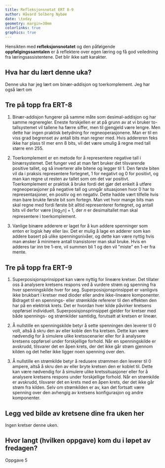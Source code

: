 ```yaml
---
title: Refleksjonsnotat ERT 8-9
author: Håvard Solberg Nybøe
date: \today
geometry: margin=30mm
colorlinks: true
graphics: true
---
```


Hensikten med **refleksjonsnotatet** og den påfølgende **oppfølgingssamtalen** er å reflektere over egen læring og få god veiledning fra læringsassistentene. Det blir ikke satt karakter.

## Hva har du lært denne uka?

Denne uka har jeg lært om binær-addisjon og toerkomplement. Jeg har også lært om

## Tre på topp fra ERT-8

1. Binær-addisjon fungerer på samme måte som desimal-addisjon og har samme regneregler. Eneste forskjellen er at på grunn av at vi bruker to-tallsystemet vil tallene ha færre siffer, men til gjengjeld være lengre. Men dette har ingen praktisk betydning for regneoperasjonene. Man er til en viss grad begrenset av antall bits man regner med. Hvis addereren feks ikke har plass til mer enn 8 bits, vil det være umulig å regne med tall større enn 255.

1. Toerkomplement er en metode for å representere negative tall i binærsystemet. Det funger ved at man ført bruker det tilsvarende positive tallet, og så inverterer alle bitene og legger til 1. Den første biten vil da i praksis representere fortegnet, 1 for negativt og 0 for positivt, og man kan regne ut resten av tallet som om det var positivt. Toerkomplement er praktisk å bruke fordi det gjør det enkelt å utføre regneoperasjoner på negative tall og unngår situasjonen hvor 0 har to representasjoner, en positiv og en negativ. Dette hadde vært tilfelle hvis man bare brukte første bit som fortegn. Man vet hvor mange bits man skal regne med fordi første bit alltid representerer fortegnet, og antall bits vil derfor være $\lfloor \log_2 n \rfloor + 1$, der $n$ er desimaltallet man skal representere i toerkomplement.

1. Vanlige binære adderere er laget for å kun addere spenninger som enten er logisk høy eller lav. Det er mulig å lage en adderer som kan addere basert på ulike spenningsnivåer, og dette kan være nyttig hvis man ønsker å minimere antall transistorer man skal bruke. Hvis en adderes tar inn tre 1-ere, vil summen bli 1 og den vil "miste" en 1-er fra mente.

## Tre på topp fra ERT-9

1. Superposisjonsprinsippet kan være nyttig for lineære kretser. Det tillater oss å analysere kretsens respons ved å vurdere strøm og spenning fra hver spenningskilde hver for seg. Superposisjonsprinsippet er vanligvis ikke brukbart i kretser med dioder eller andre ikke-lineære komponenter. Bidraget til en spennings- eller strømkilde refererer til den effekten den har på en elektrisk krets. Det er hvordan hver kilde påvirker kretsens oppførsel individuelt. Superposisjonsprinsippet gjelder for kretser med både spennings- og strømkilder samtidig, forutsatt at kretsen er lineær.

1. Å nullstille en spenningskilde betyr å sette spenningen den leverer til 0 volt, altså å skru den av eller koble den fra kretsen. Dette kan være nødvendig for å simulere ulike kretsscenarier eller for å analysere kretsens oppførsel under forskjellige forhold. Når en spenningskilde er avskrudd, tilsvarer det en åpen krets, der det ikke går strøm gjennom kilden og det heller ikke ligger noen spenning over den.

1. Å nullstille en strømkilde betyr å redusere strømmen den leverer til 0 ampere, altså å skru den av eller bryte kretsen den er koblet til. Dette kan være nødvendig for å simulere ulike kretssituasjoner eller for å analysere kretsens respons under forskjellige forhold. Når en strømkilde er avskrudd, tilsvarer det en krets med en åpen krets, der det ikke går strøm fra kilden. Selv om strømkilden er av, kan det fortsatt være spenning over den avhengig av kretsens konfigurasjon og andre komponenter.

## Legg ved bilde av kretsene dine fra uken her

Ingen kretser denne uken.

## Hvor langt (hvilken oppgave) kom du i løpet av fredagen?

Oppgave 5
